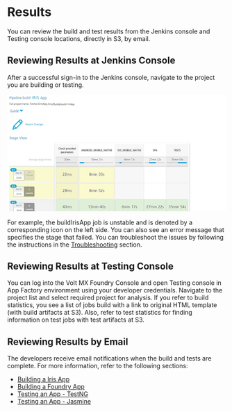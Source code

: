                           

Results
=======

You can review the build and test results from the Jenkins console and Testing console locations, directly in S3, by email.

Reviewing Results at Jenkins Console
------------------------------------

After a successful sign-in to the Jenkins console, navigate to the project you are building or testing.

![](Resources/Images/TA_JenkinsConsole.png)

For example, the buildIrisApp job is unstable and is denoted by a corresponding icon on the left side. You can also see an error message that specifies the stage that failed. You can troubleshoot the issues by following the instructions in the [Troubleshooting](TestingAnApp.md#troubleshooting-issues) section.

Reviewing Results at Testing Console
------------------------------------

You can log into the Volt MX Foundry Console and open Testing console in App Factory environment using your developer credentials. Navigate to the project list and select required project for analysis. If you refer to build statistics, you see a list of jobs build with a link to original HTML template (with build artifacts at S3). Also, refer to test statistics for finding information on test jobs with test artifacts at S3.

Reviewing Results by Email
--------------------------

The developers receive email notifications when the build and tests are complete. For more information, refer to the following sections:

*   [Building a Iris App](BuildingAnApp.md)
*   [Building a Foundry App](BuildingFoundryApp.md)
*   [Testing an App - TestNG](TestingAnApp.md)
*   [Testing an App - Jasmine](TestingAnAppJasmine.md)
